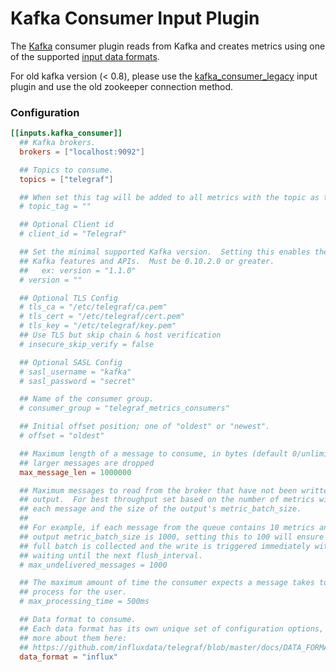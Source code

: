 # Kafka Consumer Input Plugin

The [Kafka][kafka] consumer plugin reads from Kafka
and creates metrics using one of the supported [input data formats][].

For old kafka version (< 0.8), please use the [kafka_consumer_legacy][] input plugin
and use the old zookeeper connection method.

### Configuration

```toml
[[inputs.kafka_consumer]]
  ## Kafka brokers.
  brokers = ["localhost:9092"]

  ## Topics to consume.
  topics = ["telegraf"]

  ## When set this tag will be added to all metrics with the topic as the value.
  # topic_tag = ""

  ## Optional Client id
  # client_id = "Telegraf"

  ## Set the minimal supported Kafka version.  Setting this enables the use of new
  ## Kafka features and APIs.  Must be 0.10.2.0 or greater.
  ##   ex: version = "1.1.0"
  # version = ""

  ## Optional TLS Config
  # tls_ca = "/etc/telegraf/ca.pem"
  # tls_cert = "/etc/telegraf/cert.pem"
  # tls_key = "/etc/telegraf/key.pem"
  ## Use TLS but skip chain & host verification
  # insecure_skip_verify = false

  ## Optional SASL Config
  # sasl_username = "kafka"
  # sasl_password = "secret"

  ## Name of the consumer group.
  # consumer_group = "telegraf_metrics_consumers"

  ## Initial offset position; one of "oldest" or "newest".
  # offset = "oldest"

  ## Maximum length of a message to consume, in bytes (default 0/unlimited);
  ## larger messages are dropped
  max_message_len = 1000000

  ## Maximum messages to read from the broker that have not been written by an
  ## output.  For best throughput set based on the number of metrics within
  ## each message and the size of the output's metric_batch_size.
  ##
  ## For example, if each message from the queue contains 10 metrics and the
  ## output metric_batch_size is 1000, setting this to 100 will ensure that a
  ## full batch is collected and the write is triggered immediately without
  ## waiting until the next flush_interval.
  # max_undelivered_messages = 1000

  ## The maximum amount of time the consumer expects a message takes to
  ## process for the user.
  # max_processing_time = 500ms

  ## Data format to consume.
  ## Each data format has its own unique set of configuration options, read
  ## more about them here:
  ## https://github.com/influxdata/telegraf/blob/master/docs/DATA_FORMATS_INPUT.md
  data_format = "influx"
```

[kafka]: https://kafka.apache.org
[kafka_consumer_legacy]: /plugins/inputs/kafka_consumer_legacy/README.md
[input data formats]: /docs/DATA_FORMATS_INPUT.md

